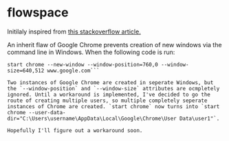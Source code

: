 # flowspace
Initilaly inspired from [this stackoverflow article.](https://stackoverflow.com/questions/31592190/multiple-new-browser-windows-from-batch-file)

An inherit flaw of Google Chrome prevents creation of new windows via the command line in Windows. When the following code is run:

```start chrome --new-window --window-position=0,0 --window-size=640,512 www.google.com
start chrome --new-window --window-position=760,0 --window-size=640,512 www.google.com```

Two instances of Google Chrome are created in seperate Windows, but the `--window-position` and `--window-size` attributes are ocmpletely ignored. Until a workaround is implemented, I've decided to go the route of creating multiple users, so multiple completely seperate instances of Chrome are created. `start chrome` now turns into `start chrome --user-data-dir="C:\Users\username\AppData\Local\Google\Chrome\User Data\user1"`.

Hopefully I'll figure out a workaround soon.

